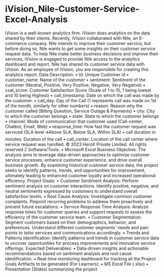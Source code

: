 # iVision_Nile-Customer-Service-Excel-Analysis

iVision is a well-known analytics firm. iVision does analytics on the data shared by
their clients. Recently, iVision collaborated with Nile, an E-commerce company. Nile
intends to improve their customer service, but before doing so, Nile wants to get
some insights on their customer service request data. To help Nile make better
business decisions and improve their services, iVision is engaged to provide Nile
access to the analytics dashboard and report.
Nile has shared its customer service data with iVision. As an employee of iVision,
you are responsible for creating this analytics report.
Data Description:
• Id: Unique Customer id
• customer_name: Name of the customer
• sentiment: Sentiment of the customer (Neutral, Positive, Very Positive,
Negative, Very Negative)
• csat_score: Customer Satisfaction Score (Scale of 1 to 10, 1 being lowest and
10 being Highest)
• call_timestamp: Date on which the call was made by the customer.
• call_day: Day of the Call (1 represents call was made on 1st of the month,
similarly for other numbers)
• reason: Reason why the customer called (Billing Question, Service Outage &
Payments)
• city: City to which the customer belongs
• state: State to which the customer belongs
• channel: Mode of communication that customer used (Call-center, Chatbot,
Email, Web)
• response_time: How fast the customer request was serviced (SLA level
🡪Above SLA, Below SLA, Within SLA)
• call duration in minutes: Duration of the call
• call_center: Location of the call center where service request was handled.
© 2023 HeroX Private Limited. All rights reserved 2
Software/Tools:
• Microsoft Excel
Business Objective:
The analysis aims to leverage data-driven approaches to optimize customer service
processes, enhance customer experience, and drive overall business growth. By
examining historical customer service data, the project seeks to identify patterns,
trends, and opportunities for improvement, ultimately leading to enhanced customer
loyalty and increased operational efficiency.
Project Goals:
• Customer Sentiment Analysis: Perform sentiment analysis on customer
interactions. Identify positive, negative, and neutral sentiments expressed by
customers to understand overall satisfaction levels.
• Root Cause Analysis: Investigate common customer complaints. Pinpoint
recurring problems to address them proactively and prevent future
escalations.
• Service Response Time Analysis: Analyze response times for customer
queries and support requests to assess the efficiency of the customer service
team.
• Customer Segmentation: Segment customers based on their demographics,
behavior, and preferences. Understand different customer segments' needs
and pain points to tailor services and communications accordingly.
• Trends and Patterns Identification: Identify patterns and trends in customer
service data to uncover opportunities for process improvements and
innovative service offerings.
Expected Deliverables:
• Data-driven insights and actionable recommendations based on sentiment
analysis and root cause identification.
• Real-time monitoring dashboard for tracking all the Project Goals
Artifacts to be generated (For Learners):
• MS Excel File (.xlsx)
• Presentation (Slides) summarizing the project
